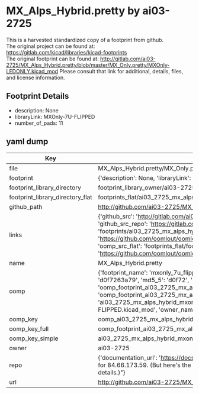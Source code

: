 # MX_Alps_Hybrid.pretty by ai03-2725  
This is a harvested standardized copy of a footprint from github.  
The original project can be found at:  
https://gitlab.com/kicad/libraries/kicad-footprints  
The original footprint can be found at:
http://gitlab.com/ai03-2725/MX_Alps_Hybrid.pretty/blob/master/MX_Only.pretty/MXOnly-LEDONLY.kicad_mod
Please consult that link for additional, details, files, and license information.  
## Footprint Details
* description: None  
* libraryLink: MXOnly-7U-FLIPPED  
* number_of_pads: 11  
## yaml dump  
| Key | Value |  
| --- | --- |  
| file | MX_Alps_Hybrid.pretty/MX_Only.pretty/MXOnly-7U-FLIPPED.kicad_mod |  
| footprint | {'description': None, 'libraryLink': 'MXOnly-7U-FLIPPED', 'number_of_pads': 11} |  
| footprint_library_directory | footprint_library_owner/ai03-2725_MX_Alps_Hybrid.pretty |  
| footprint_library_directory_flat | footprints_flat/ai03_2725_mx_alps_hybrid_mxonly_7u_flipped/working |  
| github_path | http://github.com/ai03-2725/MX_Alps_Hybrid.pretty/blob/master/MX_Only.pretty/MXOnly-7U-FLIPPED.kicad_mod |  
| links | {'github_src': 'http://gitlab.com/ai03-2725/MX_Alps_Hybrid.pretty/blob/master/MX_Only.pretty/MXOnly-LEDONLY.kicad_mod', 'github_src_repo': 'https://gitlab.com/kicad/libraries/kicad-footprints', 'oomp_bot': 'footprints/ai03_2725_mx_alps_hybrid_mxonly_7u_flipped/working', 'oomp_bot_github': 'https://github.com/oomlout/oomlout_oomp_footprint_bot/tree/main/footprints/ai03_2725_mx_alps_hybrid_mxonly_7u_flipped/working', 'oomp_src_flat': 'footprints_flat/footprints_flat/ai03_2725_mx_alps_hybrid_mxonly_7u_flipped/working', 'oomp_src_flat_github': 'https://github.com/oomlout/oomlout_oomp_footprint_src/tree/main/footprints_flat/ai03_2725_mx_alps_hybrid_mxonly_7u_flipped/working'} |  
| name | MX_Alps_Hybrid.pretty |  
| oomp | {'footprint_name': 'mxonly_7u_flipped', 'library_name': 'mx_alps_hybrid', 'md5': 'd0f7263a79bb12f19fb90a206035c743', 'md5_10': 'd0f7263a79', 'md5_5': 'd0f72', 'md5_6': 'd0f726', 'oomp_key': 'oomp_ai03_2725_mx_alps_hybrid_mxonly_7u_flipped', 'oomp_key_extra': 'oomp_footprint_ai03_2725_mx_alps_hybrid_mxonly_7u_flipped', 'oomp_key_full': 'oomp_footprint_ai03_2725_mx_alps_hybrid_mxonly_7u_flipped_d0f726', 'oomp_key_simple': 'ai03_2725_mx_alps_hybrid_mxonly_7u_flipped', 'original_filename': 'MX_Alps_Hybrid.pretty/MX_Only.pretty/MXOnly-7U-FLIPPED.kicad_mod', 'owner_name': 'ai03_2725'} |  
| oomp_key | oomp_ai03_2725_mx_alps_hybrid_mxonly_7u_flipped |  
| oomp_key_full | oomp_footprint_ai03_2725_mx_alps_hybrid_mxonly_7u_flipped |  
| oomp_key_simple | ai03_2725_mx_alps_hybrid_mxonly_7u_flipped |  
| owner | ai03-2725 |  
| repo | {'documentation_url': 'https://docs.github.com/rest/overview/resources-in-the-rest-api#rate-limiting', 'message': "API rate limit exceeded for 84.66.173.59. (But here's the good news: Authenticated requests get a higher rate limit. Check out the documentation for more details.)"} |  
| url | http://github.com/ai03-2725/MX_Alps_Hybrid.pretty |  


